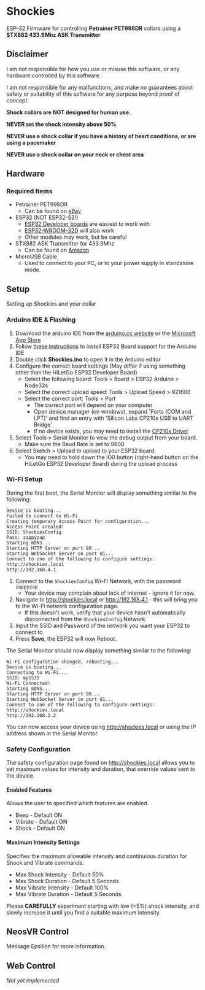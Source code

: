 # Shockies
ESP-32 Firmware for controlling **Petrainer PET998DR** collars using a **STX882 433.9Mhz ASK Transmitter**

## Disclaimer
I am not responsible for how you use or misuse this software, or any hardware controlled by this software.

I am not responsible for any malfunctions, and make no guarantees about safety or suitability of this software for any purpose beyond proof of concept.

**Shock collars are NOT designed for human use.**

**NEVER set the shock intensity above 50%**

**NEVER use a shock collar if you have a history of heart conditions, or are using a pacemaker**

**NEVER use a shock collar on your neck or chest area**

## Hardware
### Required Items
* Petrainer PET998DR
  - Can be found on [eBay](https://www.ebay.com/itm/181705501723)
* ESP32 (NOT ESP32-S2!)
  - [ESP32 Developer boards](https://www.amazon.com/dp/B0718T232Z) are easiest to work with
  - [ESP32-WROOM-32D](https://www.digikey.com/en/products/detail/espressif-systems/ESP32-WROOM-32D-4MB/9381716) will also work
  - Other modules may work, but be careful
* STX882 ASK Transmitter for 433.9Mhz
  - Can be found on [Amazon](https://www.amazon.com/dp/B09KY28VH8)
* MicroUSB Cable
  - Used to connect to your PC, or to your power supply in standalone mode.

## Setup
Setting up Shockies and your collar
### Arduino IDE & Flashing
1. Download the arduino IDE from the [arduino.cc website](https://www.arduino.cc/en/software/) or the [Microsoft App Store](https://www.microsoft.com/store/apps/9nblggh4rsd8)
2. Follow [these instructions](https://docs.espressif.com/projects/arduino-esp32/en/latest/installing.html#installing-using-boards-manager) to install ESP32 Board support for the Arduino IDE
3. Double click **Shockies.ino** to open it in the Arduino editor
4. Configure the correct board settings (May differ if using something other than the HiLetGo ESP32 Developer Board)
   - Select the following board: Tools > Board > ESP32 Arduino > Node32s
   - Select the correct upload speed: Tools > Upload Speed > 921600
   - Select the correct port: Tools > Port 
     - The correct port will depend on your computer
     - Open device manager (on windows), expand 'Ports (COM and LPT)' and find an entry with 'Silicon Labs CP210x USB to UART Bridge'
     - If no device exists, you may need to install the [CP210x Driver](https://www.silabs.com/developers/usb-to-uart-bridge-vcp-drivers)
 5. Select Tools > Serial Monitor to view the debug output from your board.
    - Make sure the Baud Rate is set to 9600
 6. Select Sketch > Upload to upload to your ESP32 board.
    - You may need to hold down the IO0 button (right-hand button on the HiLetGo ESP32 Developer Board) during the upload process

### Wi-Fi Setup
During the first boot, the Serial Monitor will display something similar to the following:
```
Device is booting...
Failed to connect to Wi-Fi
Creating temporary Access Point for configuration...
Access Point created!
SSID: ShockiesConfig
Pass: zappyzap
Starting mDNS...
Starting HTTP Server on port 80...
Starting WebSocket Server on port 81...
Connect to one of the following to configure settings:
http://shockies.local
http://192.168.4.1
```
1. Connect to the `ShockiesConfig` Wi-Fi Network, with the password `zappyzap`
   - Your device may complain about lack of internet - ignore it for now.
2. Navigate to http://shockies.local or http://192.168.4.1 - this will bring you to the Wi-Fi network configuration page.
   - If this doesn't work, verify that your device hasn't automatically disconnected from the `ShockiesConfig` Network
3. Input the SSID and Password of the network you want your ESP32 to connect to
4. Press **Save**, the ESP32 will now Reboot.
 
The Serial Monitor should now display something similar to the following:
```
Wi-Fi configuration changed, rebooting...
Device is booting...
Connecting to Wi-Fi...
SSID: mySSID
Wi-Fi Connected!
Starting mDNS...
Starting HTTP Server on port 80...
Starting WebSocket Server on port 81...
Connect to one of the following to configure settings:
http://shockies.local
http://192.168.2.2 
```
You can now access your device using http://shockies.local or using the IP address shown in the Serial Monitor.

### Safety Configuration
The safety configuration page found on http://shockies.local allows you to set maximum values for intensity and duration, that override values sent to the device.

#### Enabled Features
Allows the user to specified which features are enabled. 
* Beep - Default ON
* Vibrate - Default ON
* Shock - Default ON

#### Maximum Intensity Settings
Specifies the maximum allowable intensity and continuious duration for Shock and Vibrate commands.
* Max Shock Intensity - Default 50%
* Max Shock Duration - Default 5 Seconds
* Max Vibrate Intensity - Default 100%
* Max Vibrate Duration - Default 5 Seconds

Please **CAREFULLY** experiment starting with low (<5%) shock intensity, and slowly increase it until you find a suitable maximum intensity.

## NeosVR Control
Message Epsilion for more information.

## Web Control
*Not yet implemented*

